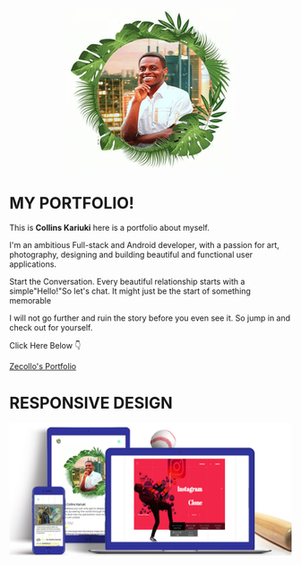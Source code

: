 <p align="center">
<img align="centre" width="300" src="images/imageslider/collins-logo.png" alt="main image" />
<p>

# MY PORTFOLIO!

This is **Collins Kariuki** here is a portfolio about myself. 

I'm an ambitious Full-stack and Android developer, with a passion for art, photography, designing and building beautiful and functional user applications.

Start the Conversation. Every beautiful relationship starts with a simple"Hello!"So let's chat. It might just be the start of something memorable

I will not go further and ruin the story before you even see it. So jump in and check out for yourself.

Click Here Below :point_down:

[Zecollo's Portfolio](https://zecollokaris.github.io)  

# RESPONSIVE DESIGN

<p align="center">
<img align="centre" src="Spec.md/Website.png" alt="Website device" />
<p>